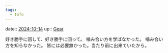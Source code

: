 ```yaml
---
tags:
  - Info
---
```


date:: [2024-10-14](/Daily_Note/2024-10-14.md)
up:: [Gear](../Bar/Novel/Topics/Gear.md)

好き勝手に回して、好き勝手に回って。
噛み合い方を学ばなかった。
噛み合い方を知らなかった。
皆には必要無かった。当たり前に出来ていたから。